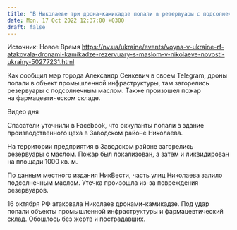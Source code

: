 ```yaml
---
title: "В Николаеве три дрона-камикадзе попали в резервуары с подсолнечным маслом: спасатели показали последствия ударов"
date: Mon, 17 Oct 2022 12:37:00 +0300
draft: false
---
```

Источник: Новое Время https://nv.ua/ukraine/events/voyna-v-ukraine-rf-atakovala-dronami-kamikadze-rezervuary-s-maslom-v-nikolaeve-novosti-ukrainy-50277231.html


 Как сообщил мэр города Александр Сенкевич в своем Telegram, дроны попали в объект промышленной инфраструктуры, там загорелись резервуары с подсолнечным маслом. Также произошел пожар на фармацевтическом складе.

 Видео дня   

Спасатели уточнили в Facebook, что оккупанты попали в здание производственного цеха в Заводском районе Николаева.

На территории предприятия в Заводском районе загорелись резервуары с маслом. Пожар был локализован, а затем и ликвидирован на площади 1000 кв. м.

По данным местного издания НикВести, часть улиц Николаева залило подсолнечным маслом. Утечка произошла из-за повреждения резервуаров.

16 октября РФ атаковала Николаев дронами-камикадзе. Под удар попали объекты промышленной инфраструктуры и фармацевтический склад. Обошлось без жертв и пострадавших.
